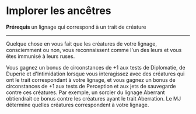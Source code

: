 # Implorer les ancêtres

<p><strong>Prérequis </strong>un lignage qui correspond à un trait de créature</p>
<hr>
<p>Quelque chose en vous fait que les créatures de votre lignage, consciemment ou non, vous reconnaissent comme l'un des leurs et vous
êtes immunisé à leurs ruses.</p>
<p>Vous gagnez un bonus de circonstances de +1 aux tests de Diplomatie, de Duperie et d'Intimidation lorsque vous interagissez avec des créatures qui ont le trait correspondant à votre lignage, et vous gagnez un bonus de circonstances de +1 aux tests de Perception et aux
jets de sauvegarde contre ces créatures. Par exemple, un sorcier du lignage Aberrant obtiendrait ce bonus contre les créatures ayant le trait Aberration. Le MJ détermine quelles créatures correspondent à votre lignage.</p>